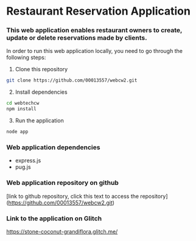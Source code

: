 # Restaurant Reservation Application

### This web application enables restaurant owners to create, update or delete reservations made by clients.

In order to run this web application locally, you need to go through the following steps:

1. Clone this repository
```bash
git clone https://github.com/00013557/webcw2.git
```

2. Install dependencies 
```bash
cd webtechcw
npm install
```

3. Run the application
```bash
node app
```

### Web application dependencies 
- express.js
- pug.js

### Web application repository on github
[link to github repository, click this text to access the repository] (https://github.com/00013557/webcw2.git)

### Link to the application on Glitch
https://stone-coconut-grandiflora.glitch.me/